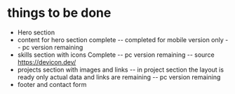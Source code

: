 # things to be done
- Hero section 
- content for hero section complete
-- completed for mobile version only
-- pc version remaining
- skills section with icons Complete
-- pc version remaining
-- source https://devicon.dev/
- projects section with images and links
-- in project section the layout is ready only actual data and links are remaining
-- pc version remaining
- footer and contact form
